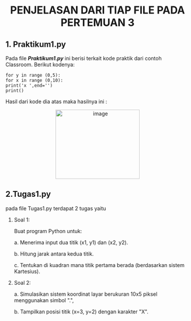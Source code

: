 <h1 align=center>PENJELASAN DARI TIAP FILE PADA PERTEMUAN 3</h1>

## 1. Praktikum1.py

Pada file <b><i>Praktikum1.py</i></b> ini berisi terkait kode praktik dari contoh Classroom. Berikut kodenya:

    for y in range (0,5):
    for x in range (0,10):
    print('x ',end='')
    print()

Hasil dari kode dia atas maka hasilnya ini :

<p align=center>
<img width="230" height="189" alt="image" src="https://github.com/user-attachments/assets/12711d5e-c701-4f87-8dfa-7f837a30e5f7" />
</p>

## 2.Tugas1.py

pada file Tugas1.py terdapat 2 tugas yaitu 

1. Soal 1:

      Buat program Python untuk:
      
      a. Menerima input dua titik (x1, y1) dan (x2, y2).
      
      b. Hitung jarak antara kedua titik.
      
      c. Tentukan di kuadran mana titik pertama berada (berdasarkan sistem Kartesius).

2. Soal 2:

      a. Simulasikan sistem koordinat layar berukuran 10x5 piksel menggunakan simbol ".",
      
      b. Tampilkan posisi titik (x=3, y=2) dengan karakter "X".

